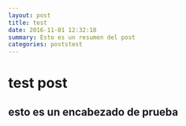 ```yaml
---
layout: post
title: test
date: 2016-11-01 12:32:18
summary: Esto es un resumen del post
categories: poststest
---
```

# test post

## esto es un encabezado de prueba





